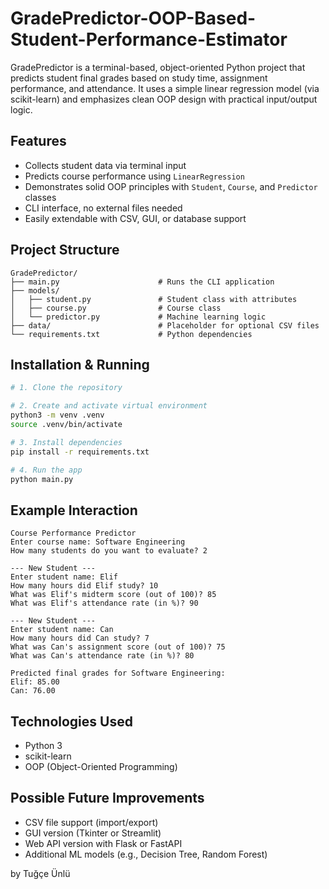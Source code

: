 # GradePredictor-OOP-Based-Student-Performance-Estimator

GradePredictor is a terminal-based, object-oriented Python project that predicts student final grades based on study time, assignment performance, and attendance. It uses a simple linear regression model (via scikit-learn) and emphasizes clean OOP design with practical input/output logic.

## Features

- Collects student data via terminal input
- Predicts course performance using `LinearRegression`
- Demonstrates solid OOP principles with `Student`, `Course`, and `Predictor` classes
- CLI interface, no external files needed
- Easily extendable with CSV, GUI, or database support

## Project Structure

```
GradePredictor/
├── main.py                      # Runs the CLI application
├── models/
│   ├── student.py               # Student class with attributes
│   ├── course.py                # Course class
│   └── predictor.py             # Machine learning logic
├── data/                        # Placeholder for optional CSV files
└── requirements.txt             # Python dependencies
```

## Installation & Running

```bash
# 1. Clone the repository

# 2. Create and activate virtual environment
python3 -m venv .venv
source .venv/bin/activate

# 3. Install dependencies
pip install -r requirements.txt

# 4. Run the app
python main.py
```

## Example Interaction

```
Course Performance Predictor
Enter course name: Software Engineering
How many students do you want to evaluate? 2

--- New Student ---
Enter student name: Elif
How many hours did Elif study? 10
What was Elif's midterm score (out of 100)? 85
What was Elif's attendance rate (in %)? 90

--- New Student ---
Enter student name: Can
How many hours did Can study? 7
What was Can's assignment score (out of 100)? 75
What was Can's attendance rate (in %)? 80

Predicted final grades for Software Engineering:
Elif: 85.00
Can: 76.00
```

## Technologies Used

- Python 3
- scikit-learn
- OOP (Object-Oriented Programming)

## Possible Future Improvements

- CSV file support (import/export)
- GUI version (Tkinter or Streamlit)
- Web API version with Flask or FastAPI
- Additional ML models (e.g., Decision Tree, Random Forest)

 by Tuğçe Ünlü
